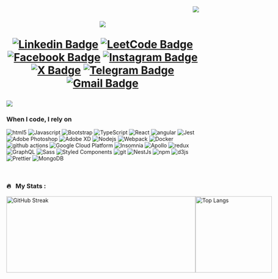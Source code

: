 <img align="right" src="https://visitor-badge.laobi.icu/badge?page_id=salesp07.salesp07" />

<h1 align="center">
    <img src="https://readme-typing-svg.herokuapp.com/?font=Righteous&size=35&center=true&vCenter=true&width=500&height=70&duration=4000&lines=Hi+There!+👋;+I'm+Yazan+Al-Sedih!;" />

   [![Linkedin Badge](https://img.shields.io/badge/-LinkedIn-0e76a8?style=flat-square&logo=Linkedin&logoColor=white)](https://www.linkedin.com/in/yazan-al-sedih-4855162b0/)
   [![LeetCode Badge](https://img.shields.io/badge/-LeetCode-FFA116?style=flat-square&logo=LeetCode&logoColor=white)](https://leetcode.com/u/s12010059/)
   [![Facebook Badge](https://img.shields.io/badge/-Facebook-1877f2?style=flat-square&logo=Facebook&logoColor=white)](https://www.facebook.com/share/ZVVjoCVUcs5hfTsM/?mibextid=AEUHqQ)
   [![Instagram Badge](https://img.shields.io/badge/-Instagram-e4405f?style=flat-square&logo=Instagram&logoColor=white)](https://www.instagram.com/yazansedih?igsh=djN3bWtpcWt4Mm44&utm_source=qr)
   [![X Badge](https://img.shields.io/badge/-X-9B59B6?style=flat-square&logo=X&logoColor=white)](https://x.com/yazansedeh)
   [![Telegram Badge](https://img.shields.io/badge/-Telegram-0088cc?style=flat-square&logo=Telegram&logoColor=white)](https://l.facebook.com/l.php?u=https%3A%2F%2Ft.me%2Fyazansedih&h=AT0D-NBLox2wh7BXP8LzkGhE07r9gj0MYtDDkVZi-gKW-lHuvHOlcidISpHh5J23_Mgyx14v9tZmQ9aXdT7h33bANupqotJfwB1CJ_rvrnKEDhv3YNdmuVZvNS-RbxPTpSF1&s=1)
   [![Gmail Badge](https://img.shields.io/badge/-Gmail-D14836?style=flat-square&logo=Gmail&logoColor=white)](mailto:yazansedih@gmail.com)

</h1>

![](https://komarev.com/ghpvc/?username=cycosad&color=fb4362)

<h3>When I code, I rely on</h3>
<p>
  <img alt="html5" src="https://img.shields.io/badge/-HTML5-E34F26?style=flat-square&logo=html5&logoColor=white" />
  <img alt="Javascript" src="https://img.shields.io/badge/-javascript-f7df1c?style=flat-square&logo=javascript&logoColor=black" />
  <img alt="Bootstrap" src="https://img.shields.io/badge/-bootstrap-7953b3?style=flat-square&logo=javascript&logoColor=white" />
  <img alt="TypeScript" src="https://img.shields.io/badge/-TypeScript-007ACC?style=flat-square&logo=typescript&logoColor=white" />
  <img alt="React" src="https://img.shields.io/badge/-React-45b8d8?style=flat-square&logo=react&logoColor=white" />
  <img alt="angular" src="https://img.shields.io/badge/-Angular-DD0031?style=flat-square&logo=angular&logoColor=white" />
  <img alt="Jest" src="https://img.shields.io/badge/-jest-be3d19?style=flat-square&logo=jest&logoColor=white" />
  <img alt="Adobe Photoshop" src="https://img.shields.io/badge/-adobe%20photoshop-30a8ff?style=flat-square&logo=adobe%20photoshop&logoColor=white" />
  <img alt="Adobe XD" src="https://img.shields.io/badge/-Adobe%20XD-ff62f6?style=flat-square&logo=Adobe%20XD&logoColor=white" />
  <img alt="Nodejs" src="https://img.shields.io/badge/-Nodejs-43853d?style=flat-square&logo=Node.js&logoColor=white" />
  <img alt="Webpack" src="https://img.shields.io/badge/-Webpack-8DD6F9?style=flat-square&logo=webpack&logoColor=white" />
  <img alt="Docker" src="https://img.shields.io/badge/-Docker-46a2f1?style=flat-square&logo=docker&logoColor=white" />
  <img alt="github actions" src="https://img.shields.io/badge/-Github_Actions-2088FF?style=flat-square&logo=github-actions&logoColor=white" />
  <img alt="Google Cloud Platform" src="https://img.shields.io/badge/-Google_Cloud_Platform-1a73e8?style=flat-square&logo=google-cloud&logoColor=white" />
  <img alt="Insomnia" src="https://img.shields.io/badge/-Insomnia-5849BE?style=flat-square&logo=insomnia&logoColor=white" />
  <img alt="Apollo" src="https://img.shields.io/badge/-Apollo%20GraphQL-311C87?style=flat-square&logo=apollo-graphql&logoColor=white" />
  <img alt="redux" src="https://img.shields.io/badge/-Redux-764ABC?style=flat-square&logo=redux&logoColor=white" />
  <img alt="GraphQL" src="https://img.shields.io/badge/-GraphQL-E10098?style=flat-square&logo=graphql&logoColor=white" />
  <img alt="Sass" src="https://img.shields.io/badge/-Sass-CC6699?style=flat-square&logo=sass&logoColor=white" />
  <img alt="Styled Components" src="https://img.shields.io/badge/-Styled_Components-db7092?style=flat-square&logo=styled-components&logoColor=white" />
  <img alt="git" src="https://img.shields.io/badge/-Git-F05032?style=flat-square&logo=git&logoColor=white" />
  <img alt="NestJs" src="https://img.shields.io/badge/-NestJs-ea2845?style=flat-square&logo=nestjs&logoColor=white" />
  <img alt="npm" src="https://img.shields.io/badge/-NPM-CB3837?style=flat-square&logo=npm&logoColor=white" />
  <img alt="d3js" src="https://img.shields.io/badge/-D3.js-F9A03C?style=flat-square&logo=d3.js&logoColor=white" />
  <img alt="Prettier" src="https://img.shields.io/badge/-Prettier-F7B93E?style=flat-square&logo=prettier&logoColor=white" />
  <img alt="MongoDB" src="https://img.shields.io/badge/-MongoDB-13aa52?style=flat-square&logo=mongodb&logoColor=white" />
</p>

<br>

### 🔥 &nbsp; My Stats :

<div style="display:flex; justify-content: space-between;">
     <a href="https://github.com/yazansedih" style="display: inline-block;">
      <img src="https://github-readme-streak-stats.herokuapp.com?user=yazansedih&theme=dark&ring=fb4362&file=fb4362&currStreakNum=fb4362&currStreakLabel=fb4362&hide_border=true" alt="GitHub Streak" style="width: 495px; height: 200px;">
    </a>
    
<a href="https://github.com/yazansedih" style="display: inline-block;">
  <img src="https://github-readme-stats.vercel.app/api/top-langs/?username=yazansedih&layout=compact&theme=dark&langs_count=10&title_color=fb4362&text_color=ffffff&icon_color=fb4362&card_width=340&hide_border=true" alt="Top Langs" style="height: 200px;">
</a>
</div>




